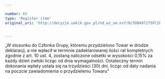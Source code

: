 ```yaml
---

number: 65
type: 'Register item'
original_uri: 'http://decyzje.uokik.gov.pl/nd_wz_um.nsf/0/5DB497275FC2F4E0C12572DD003293ED?OpenDocument'


---
```


„W stosunku do Członka Grupy, któremu przydzielono Towar w drodze deklaracji, a nie wpłacił w terminie zadeklarowanej ilości rat kompletnych zgodnie z art. 10 ust. 4, zostaną naliczone odsetki w wysokości 0,15% za każdy dzień zwłoki licząc od dnia wymagalności. Ostateczny termin dokonania wpłaty ustala się na trzydzieści (30) dni, licząc od daty nadania na poczcie zawiadomienia o przydzieleniu Towaru”
